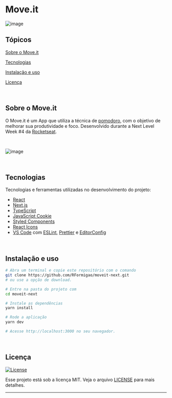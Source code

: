 # Move.it

![image](https://user-images.githubusercontent.com/25489426/179096392-f607d7e6-b7af-427d-a23e-e11149f0c1ad.png)


## Tópicos 

[Sobre o Move.it](#sobre-o-moveit)

[Tecnologias](#tecnologias)

[Instalação e uso](#instalação-e-uso)

[Licença](#licença)

<br>

## Sobre o Move.it

O Move.it é um App que utiliza a técnica de [pomodoro](https://pt.wikipedia.org/wiki/T%C3%A9cnica_pomodoro), com o objetivo de melhorar sua produtividade e foco. Desenvolvido durante a Next Level Week #4 da [Rocketseat](https://rocketseat.com.br/).

<br>

![image](https://user-images.githubusercontent.com/25489426/179096428-6739e5ea-77f5-42bb-8f29-2f3548ce277f.png)

<br>

## Tecnologias

Tecnologias e ferramentas utilizadas no desenvolvimento do projeto:

- [React](https://reactjs.org/)
- [Next.js](https://nextjs.org/)
- [TypeScript](https://www.typescriptlang.org/)
- [JavaScript Cookie](https://github.com/js-cookie/js-cookie)
- [Styled Components](https://styled-components.com/)
- [React Icons](https://react-icons.github.io/react-icons/)
- [VS Code](https://code.visualstudio.com/) com [ESLint](https://eslint.org/), [Prettier](https://prettier.io/) e [EditorConfig](https://editorconfig.org/)

<br>

## Instalação e uso

```bash
# Abra um terminal e copie este repositório com o comando
git clone https://github.com/RFormigao/moveit-next.git
# ou use a opção de download.

# Entre na pasta do projeto com 
cd moveit-next

# Instale as dependências
yarn install

# Rode a aplicação
yarn dev

# Acesse http://localhost:3000 no seu navegador.
```

<br>


## Licença
<a href="https://opensource.org/licenses/MIT">
    <img alt="License" src="https://img.shields.io/badge/license-MIT-6E40C9?style=flat-square">
</a>

<br>

Esse projeto está sob a licença MIT. Veja o arquivo [LICENSE](/LICENSE) para mais detalhes.

---
